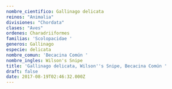 ```yaml
---
nombre_cientifico: Gallinago delicata
reinos: "Animalia"
divisiones: "Chordata"
clases: "Aves"
ordenes: Charadriiformes
familias: 'Scolopacidae '
generos: Gallinago
especie: delicata
nombre_comun: 'Becacina Común '
nombre_ingles: Wilson's Snipe
title: 'Gallinago delicata, Wilson''s Snipe, Becacina Común '
draft: false
date: 2017-08-19T02:46:32.000Z
---
```


